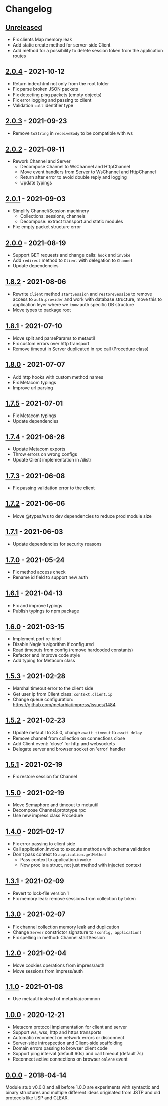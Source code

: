 # Changelog

## [Unreleased][unreleased]

- Fix clients Map memory leak
- Add static create method for server-side Client
- Add method for a possibility to delete session token from the application routes

## [2.0.4][] - 2021-10-12

- Return index.html not only from the root folder
- Fix parse broken JSON packets
- Fix detecting ping packets (empty objects)
- Fix error logging and passing to client
- Validation `call` identifier type

## [2.0.3][] - 2021-09-23

- Remove `toString` in `receiveBody` to be compatible with ws

## [2.0.2][] - 2021-09-11

- Rework Channel and Server
  - Decompose Channel to WsChannel and HttpChannel
  - Move event handlers from Server to WsChannel and HttpChannel
  - Return after error to avoid double reply and logging
  - Update typings

## [2.0.1][] - 2021-09-03

- Simplify Channel/Session machinery
  - Collections: sessions, channels
  - Decompose: extract transport and static modules
- Fix: empty packet structure error

## [2.0.0][] - 2021-08-19

- Support GET requests and change calls: `hook` and `invoke`
- Add `redirect` method to `Client` with delegation to `Channel`
- Update dependencies

## [1.8.2][] - 2021-08-06

- Rewrite `Client` method `startSession` and `restoreSession` to remove access
  to `auth.provider` and work with database structure, move this to application
  leyer where we `know` auth specific DB structure
- Move types to package root

## [1.8.1][] - 2021-07-10

- Move split and parseParams to metautil
- Fix custom errors over http transport
- Remove timeout in Server duplicated in rpc call (Procedure class)

## [1.8.0][] - 2021-07-07

- Add http hooks with custom method names
- Fix Metacom typings
- Improve url parsing

## [1.7.5][] - 2021-07-01

- Fix Metacom typings
- Update dependencies

## [1.7.4][] - 2021-06-26

- Update Metacom exports
- Throw errors on wrong configs
- Update Client implementation in /distr

## [1.7.3][] - 2021-06-08

- Fix passing validation error to the client

## [1.7.2][] - 2021-06-06

- Move @types/ws to dev dependencies to reduce prod module size

## [1.7.1][] - 2021-06-03

- Update dependencies for security reasons

## [1.7.0][] - 2021-05-24

- Fix method access check
- Rename id field to support new auth

## [1.6.1][] - 2021-04-13

- Fix and improve typings
- Publish typings to npm package

## [1.6.0][] - 2021-03-15

- Implement port re-bind
- Disable Nagle's algorithm if configured
- Read timeouts from config (remove hardcoded constants)
- Refactor and improve code style
- Add typing for Metacom class

## [1.5.3][] - 2021-02-28

- Marshal timeout error to the client side
- Get user ip from Client class: `context.client.ip`
- Change queue configuration: https://github.com/metarhia/impress/issues/1484

## [1.5.2][] - 2021-02-23

- Update metautil to 3.5.0, change `await timeout` to `await delay`
- Remove channel from collection on connections close
- Add Client event: 'close' for http and websockets
- Delegate server and browser socket on 'error' handler

## [1.5.1][] - 2021-02-19

- Fix restore session for Channel

## [1.5.0][] - 2021-02-19

- Move Semaphore and timeout to metautil
- Decompose Channel.prototype.rpc
- Use new impress class Procedure

## [1.4.0][] - 2021-02-17

- Fix error passing to client side
- Call application.invoke to execute methods with schema validation
- Don't pass context to `application.getMethod`
  - Pass context to application.invoke
  - Now proc is a struct, not just method with injected context

## [1.3.1][] - 2021-02-09

- Revert to lock-file version 1
- Fix memory leak: remove sessions from collection by token

## [1.3.0][] - 2021-02-07

- Fix channel collection memory leak and duplication
- Change `Server` constrictor signature to `(config, application)`
- Fix spelling in method: Channel.startSession

## [1.2.0][] - 2021-02-04

- Move cookies operations from impress/auth
- Move sessions from impress/auth

## [1.1.0][] - 2021-01-08

- Use metautil instead of metarhia/common

## [1.0.0][] - 2020-12-21

- Metacom protocol implementation for client and server
- Support ws, wss, http and https transports
- Automatic reconnect on network errors or disconnect
- Server-side introspection and Client-side scaffolding
- Domain errors passing to browser client code
- Support ping interval (default 60s) and call timeout (default 7s)
- Reconnect active connections on browser `onlene` event

## [0.0.0][] - 2018-04-14

Module stub v0.0.0 and all before 1.0.0 are experiments with syntactic and
binary structures and multiple different ideas originated from JSTP and old
protocols like USP and CLEAR.

[unreleased]: https://github.com/metarhia/metacom/compare/v2.0.4...HEAD
[2.0.4]: https://github.com/metarhia/metacom/compare/v2.0.3...v2.0.4
[2.0.3]: https://github.com/metarhia/metacom/compare/v2.0.2...v2.0.3
[2.0.2]: https://github.com/metarhia/metacom/compare/v2.0.1...v2.0.2
[2.0.1]: https://github.com/metarhia/metacom/compare/v2.0.0...v2.0.1
[2.0.0]: https://github.com/metarhia/metacom/compare/v1.8.1...v2.0.0
[1.8.2]: https://github.com/metarhia/metacom/compare/v1.8.1...v1.8.2
[1.8.1]: https://github.com/metarhia/metacom/compare/v1.8.0...v1.8.1
[1.8.0]: https://github.com/metarhia/metacom/compare/v1.7.5...v1.8.0
[1.7.5]: https://github.com/metarhia/metacom/compare/v1.7.4...v1.7.5
[1.7.4]: https://github.com/metarhia/metacom/compare/v1.7.3...v1.7.4
[1.7.3]: https://github.com/metarhia/metacom/compare/v1.7.2...v1.7.3
[1.7.2]: https://github.com/metarhia/metacom/compare/v1.7.1...v1.7.2
[1.7.1]: https://github.com/metarhia/metacom/compare/v1.7.0...v1.7.1
[1.7.0]: https://github.com/metarhia/metacom/compare/v1.6.1...v1.7.0
[1.6.1]: https://github.com/metarhia/metacom/compare/v1.6.0...v1.6.1
[1.6.0]: https://github.com/metarhia/metacom/compare/v1.5.3...v1.6.0
[1.5.3]: https://github.com/metarhia/metacom/compare/v1.5.2...v1.5.3
[1.5.2]: https://github.com/metarhia/metacom/compare/v1.5.1...v1.5.2
[1.5.1]: https://github.com/metarhia/metacom/compare/v1.5.0...v1.5.1
[1.5.0]: https://github.com/metarhia/metacom/compare/v1.4.0...v1.5.0
[1.4.0]: https://github.com/metarhia/metacom/compare/v1.3.1...v1.4.0
[1.3.1]: https://github.com/metarhia/metacom/compare/v1.3.0...v1.3.1
[1.3.0]: https://github.com/metarhia/metacom/compare/v1.2.0...v1.3.0
[1.2.0]: https://github.com/metarhia/metacom/compare/v1.1.0...v1.2.0
[1.1.0]: https://github.com/metarhia/metacom/compare/v1.0.0...v1.1.0
[1.0.0]: https://github.com/metarhia/metacom/compare/v0.0.0...v1.0.0
[0.0.0]: https://github.com/metarhia/metacom/releases/tag/v0.0.0
